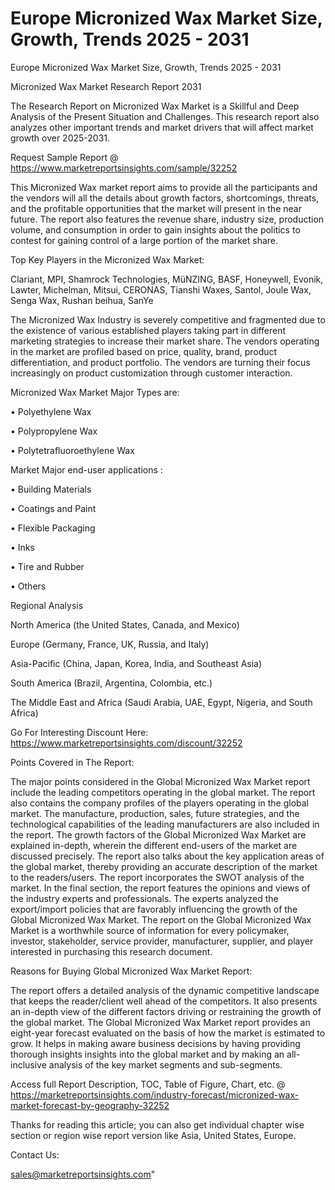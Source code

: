 # Europe Micronized Wax Market Size, Growth, Trends 2025 - 2031
 Europe Micronized Wax Market Size, Growth, Trends 2025 - 2031

Micronized Wax Market Research Report 2031

The Research Report on Micronized Wax Market is a Skillful and Deep Analysis of the Present Situation and Challenges. This research report also analyzes other important trends and market drivers that will affect market growth over 2025-2031.

Request Sample Report @ https://www.marketreportsinsights.com/sample/32252

This Micronized Wax market report aims to provide all the participants and the vendors will all the details about growth factors, shortcomings, threats, and the profitable opportunities that the market will present in the near future. The report also features the revenue share, industry size, production volume, and consumption in order to gain insights about the politics to contest for gaining control of a large portion of the market share.

Top Key Players in the Micronized Wax Market:

Clariant, MPI, Shamrock Technologies, MüNZING, BASF, Honeywell, Evonik, Lawter, Michelman, Mitsui, CERONAS, Tianshi Waxes, Santol, Joule Wax, Senga Wax, Rushan beihua, SanYe

The Micronized Wax Industry is severely competitive and fragmented due to the existence of various established players taking part in different marketing strategies to increase their market share. The vendors operating in the market are profiled based on price, quality, brand, product differentiation, and product portfolio. The vendors are turning their focus increasingly on product customization through customer interaction.

Micronized Wax Market Major Types are:

• Polyethylene Wax

• Polypropylene Wax

• Polytetrafluoroethylene Wax

Market Major end-user applications :

• Building Materials

• Coatings and Paint

• Flexible Packaging

• Inks

• Tire and Rubber

• Others

Regional Analysis

North America (the United States, Canada, and Mexico)

Europe (Germany, France, UK, Russia, and Italy)

Asia-Pacific (China, Japan, Korea, India, and Southeast Asia)

South America (Brazil, Argentina, Colombia, etc.)

The Middle East and Africa (Saudi Arabia, UAE, Egypt, Nigeria, and South Africa)

Go For Interesting Discount Here: https://www.marketreportsinsights.com/discount/32252

Points Covered in The Report:

The major points considered in the Global Micronized Wax Market report include the leading competitors operating in the global market.
The report also contains the company profiles of the players operating in the global market.
The manufacture, production, sales, future strategies, and the technological capabilities of the leading manufacturers are also included in the report.
The growth factors of the Global Micronized Wax Market are explained in-depth, wherein the different end-users of the market are discussed precisely.
The report also talks about the key application areas of the global market, thereby providing an accurate description of the market to the readers/users.
The report incorporates the SWOT analysis of the market. In the final section, the report features the opinions and views of the industry experts and professionals. The experts analyzed the export/import policies that are favorably influencing the growth of the Global Micronized Wax Market.
The report on the Global Micronized Wax Market is a worthwhile source of information for every policymaker, investor, stakeholder, service provider, manufacturer, supplier, and player interested in purchasing this research document.

Reasons for Buying Global Micronized Wax Market Report:

The report offers a detailed analysis of the dynamic competitive landscape that keeps the reader/client well ahead of the competitors.
It also presents an in-depth view of the different factors driving or restraining the growth of the global market.
The Global Micronized Wax Market report provides an eight-year forecast evaluated on the basis of how the market is estimated to grow.
It helps in making aware business decisions by having providing thorough insights insights into the global market and by making an all-inclusive analysis of the key market segments and sub-segments.

Access full Report Description, TOC, Table of Figure, Chart, etc. @ https://marketreportsinsights.com/industry-forecast/micronized-wax-market-forecast-by-geography-32252

Thanks for reading this article; you can also get individual chapter wise section or region wise report version like Asia, United States, Europe.

Contact Us:

sales@marketreportsinsights.com"
